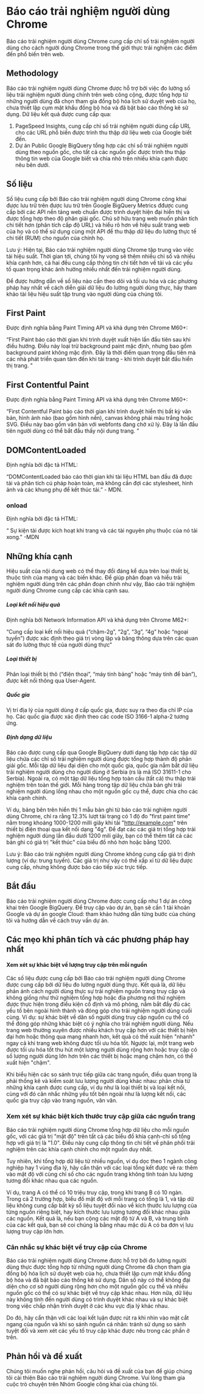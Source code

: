 # Báo cáo trải nghiệm người dùng Chrome

Báo cáo trải nghiệm người dùng Chrome cung cấp chỉ số trải nghiệm người dùng cho cách người dùng Chrome trong thế giới thực trải nghiệm các điểm đến phổ biến trên web.

## Methodology
Báo cáo trải nghiệm người dùng Chrome được hỗ trợ bởi việc đo lường số liệu trải nghiệm người dùng chính trên web công cộng, được tổng hợp từ những người dùng đã chọn tham gia đồng bộ hóa lịch sử duyệt web của họ, chưa thiết lập cụm mật khẩu đồng bộ hóa và đã bật báo cáo thống kê sử dụng. Dữ liệu kết quả được cung cấp qua:

1. PageSpeed Insights, cung cấp chỉ số trải nghiệm người dùng cấp URL cho các URL phổ biến được trình thu thập dữ liệu web của Google biết đến.
2. Dự án Public Google BigQuery  tổng hợp các chỉ số trải nghiệm người dùng theo nguồn gốc, cho tất cả các nguồn gốc được trình thu thập thông tin web của Google biết và chia nhỏ trên nhiều khía cạnh được nêu bên dưới.

## Số liệu
Số liệu cung cấp bởi Báo cáo trải nghiệm người dùng Chrome công khai được lưu trữ trên được lưu trữ trên Google BigQuery Metrics đđược cung cấp bởi các API nền tảng web chuẩn được trình duyệt hiện đại hiển thị và được tổng hợp theo độ phân giải gốc. Chủ sở hữu trang web muốn phân tích chi tiết hơn (phân tích cấp độ URL) và hiểu rõ hơn về hiệu suất trang web của họ và có thể sử dụng cùng một API để thu thập dữ liệu đo lường thực tế chi tiết (RUM) cho nguồn của chính họ.

Lưu ý: Hiện tại, Báo cáo trải nghiệm người dùng Chrome tập trung vào việc tải hiệu suất. Thời gian tới,  chúng tôi hy vọng sẽ thêm nhiều chỉ số và nhiều khía cạnh hơn, cả hai đều cung cấp thông tin chi tiết hơn về tải và các yếu tố quan trọng khác ảnh hưởng nhiều nhất đến trải nghiệm người dùng.

Để được hướng dẫn về số liệu nào cần theo dõi và tối ưu hóa và các phương pháp hay nhất về cách diễn giải dữ liệu đo lường người dùng thực, hãy tham khảo tài liệu hiệu suất tập trung vào người dùng của chúng tôi.

## First Paint
Được định nghĩa bằng Paint Timing API và khả dụng trên Chrome M60+:

“First Paint báo cáo thời gian khi trình duyệt xuất hiện lần đầu tiên sau khi điều hướng. Điều này loại trừ background paint mặc định, nhưng bao gồm background paint không mặc định. Đây là thời điểm quan trọng đầu tiên mà các nhà phát triển quan tâm đến khi tải trang - khi trình duyệt bắt đầu hiển thị trang. "

##  First Contentful Paint
Được định nghĩa bằng Paint Timing API và khả dụng trên Chrome M60+:

“First Contentful Paint báo cáo thời gian khi trình duyệt hiển thị bất kỳ văn bản, hình ảnh nào (bao gồm hình nền), canvas không phải màu trắng hoặc SVG. Điều này bao gồm văn bản với webfonts đang chờ xử lý. Đây là lần đầu tiên người dùng có thể bắt đầu thấy nội dung trang. ”

## DOMContentLoaded
Định nghĩa bởi đặc tả HTML:

“DOMContentLoaded báo cáo thời gian khi tài liệu HTML ban đầu đã được tải và phân tích cú pháp hoàn toàn, mà không cần đợi các stylesheet, hình ảnh và các khung phụ để kết thúc tải.” - MDN.

### onload
Định nghĩa bởi đặc tả HTML:

“ Sự kiện tải được kích hoạt khi trang và các tài nguyên phụ thuộc của nó tải xong." -MDN

##  Những khía cạnh

Hiệu suất của nội dung web có thể thay đổi đáng kể dựa trên loại thiết bị, thuộc tính của mạng và các biến khác. Để giúp phân đoạn và hiểu trải nghiệm người dùng trên các phân đoạn chính như vậy, Báo cáo trải nghiệm người dùng Chrome cung cấp các khía cạnh sau.


##### Loại kết nối hiệu quả
Định nghĩa bởi Network Information API và khả dụng trên Chrome M62+:

“Cung cấp loại kết nối hiệu quả (“chậm-2g”, “2g”, “3g”, “4g” hoặc “ngoại tuyến”) được xác định theo giá trị vòng lặp và băng thông dựa trên các quan sát đo lường thực tế của người dùng thực”

##### Loại thiết bị
Phân loại thiết bị thô (“điện thoại”, “máy tính bảng” hoặc “máy tính để bàn”), được kết nối thông qua User-Agent.

##### Quốc gia
Vị trí địa lý của người dùng ở cấp quốc gia, được suy ra theo địa chỉ IP của họ. Các quốc gia được xác định theo các code ISO 3166-1 alpha-2 tương ứng.

##### Định dạng dữ liệu
Báo cáo được cung cấp qua Google BigQuery dưới dạng tập hợp các tập dữ liệu chứa các chỉ số trải nghiệm người dùng được tổng hợp thành độ phân giải gốc. Mỗi tập dữ liệu đại diện cho một quốc gia, quốc gia nắm bắt dữ liệu trải nghiệm người dùng cho người dùng ở Serbia (rs là mã ISO 31611-1 cho Serbia). Ngoài ra, có một tập dữ liệu tổng hợp toàn cầu (tất cả) thu thập trải nghiệm trên toàn thế giới. Mỗi hàng trong tập dữ liệu chứa bản ghi trải nghiệm người dùng lồng nhau cho một nguồn gốc cụ thể, được chia cho các khía cạnh chính.

Ví dụ, bảng bên trên hiển thị 1 mẫu bản ghi từ báo cáo trải nghiệm người dùng Chrome, chỉ ra rằng 12.3% lượt tải trạng có 1 độ đo "first paint time" nằm trong khoảng 1000-1200 milli giây khi tải "http://example.com" trên thiết bị điện thoại qua kết nối dạng "4g". Để đạt các  các giá trị tổng hợp trải nghiệm người dùng  lần đầu dưới 1200 mili giây, bạn có thể thêm tất cả các bản ghi có giá trị "kết thúc" của biểu đồ nhỏ hơn hoặc bằng 1200.

Lưu ý: Báo cáo trải nghiệm người dùng Chrome không cung cấp giá trị định lượng (ví dụ: trung tuyến). Các giá trị như vậy có thể xấp xỉ từ dữ liệu được cung cấp, nhưng không được báo cáo tiếp xúc trực tiếp.

## Bắt đầu
Báo cáo trải nghiệm người dùng Chrome được cung cấp như 1 dự án công khai trên Google BigQuery. Để truy cập vào dự án, bạn sẽ cần 1 tài khoản Google và dự án google Cloud: tham khảo hướng dẫn từng bước của chúng tôi và hướng dẫn về cách truy vấn dự án.

## Các mẹo khi phân tích và các phương pháp hay nhất
#### Xem xét sự khác biệt về lượng truy cập trên mỗi nguồn
Các số liệu được cung cấp bởi Báo cáo trải nghiệm người dùng Chrome được cung cấp bởi dữ liệu đo lường người dùng thực. Kết quả là, dữ liệu phản ánh cách người dùng thực sự trải nghiệm nguồn trang truy cập và không giống như thử nghiệm tổng hợp hoặc địa phương nơi thử nghiệm được thực hiện trong điều kiện cố định và mô phỏng, nắm bắt đầy đủ các yếu tố bên ngoài hình thành và đóng góp cho trải nghiệm người dùng cuối cùng.
Ví dụ: sự khác biệt về dân số người dùng truy cập nguồn cụ thể có thể đóng góp những khác biệt có ý nghĩa cho trải nghiệm người dùng. Nếu trang web thường xuyên được nhiều khách truy cập hơn với các thiết bị hiện đại hơn hoặc thông qua mạng nhanh hơn, kết quả có thể xuất hiện "nhanh" ngay cả khi trang web không được tối ưu hóa tốt. Ngược lại, một trang web được tối ưu hóa tốt thu hút một lượng người dùng rộng hơn hoặc truy cập có số lượng người dùng lớn hơn trên các thiết bị hoặc mạng chậm hơn, có thể xuất hiện "chậm".

Khi biểu hiện các so sánh trực tiếp giữa các trang nguồn, điều quan trọng là phải thống kê và kiểm soát lưu lượng người dùng khác nhau: phân chia từ những khía cạnh được cung cấp, ví dụ như là loại thiết bị và loại kết nối, cùng với đó cân nhắc những yếu tốt bên ngoài như là lượng kết nối, các quốc gia truy cập vào trang nguồn, vân vân.

### Xem xét sự khác biệt kích thước truy cập giữa các nguồn trang
Báo cáo trải nghiệm người dùng Chrome tổng hợp dữ liệu cho mỗi nguồn gốc, với các giá trị "mật độ" trên tất cả các biểu đồ khía cạnh-chỉ số tổng hợp với giá trị là "1.0". Điều này cung cấp thông tin chi tiết về phân phối trải nghiệm trên các khía cạnh chính cho một nguồn duy nhất.


Tuy nhiên, khi tổng hợp dữ liệu từ nhiều nguồn, ví dụ dọc theo 1 ngành công nghiệp hay 1 vùng địa lý, hãy cẩn thận với các loại tổng kết được vẽ ra: thêm  vào mật độ với cùng chỉ số cho các nguồn trang  không tính toán lưu lượng tương đối khác nhau qua các nguồn.

Ví dụ, trang A có thể có 10 triệu truy cập, trong khi trang B có 10 ngàn. Trong cả 2 trường hợp, biểu đồ mật độ với mỗi trang có tổng là 1, và tập dữ liệu không cung cấp bất kỳ số liệu tuyệt đối nào về kích thước lưu lượng của từng nguồn riêng biệt, hay kích thước lưu lượng tương đối khác nhau giữa các nguồn. Kết quả là, nếu bạn cộng các mật độ từ A và B, và trung bình của các kết quả, bạn sẽ coi chúng là bằng nhau mặc dù A có ba đơn vị lưu lượng truy cập lớn hơn.

### Cân nhắc sự khác biệt về truy cập của Chrome
Báo cáo trải nghiệm người dùng Chrome được hỗ trợ bởi đo lường người dùng thực được tổng hợp từ những người dùng Chrome đã chọn tham gia đồng bộ hóa lịch sử duyệt web của họ, chưa thiết lập cụm mật khẩu đồng bộ hóa và đã bật báo cáo thống kê sử dụng. Dân số này có thể không đại diện cho cơ sở người dùng rộng hơn cho một nguồn gốc cụ thể và nhiều nguồn gốc có thể có sự khác biệt về truy cập khác nhau. Hơn nữa, dữ liệu này không tính đến người dùng có trình duyệt khác nhau và sự khác biệt trong việc chấp nhận trình duyệt ở các khu vực địa lý khác nhau.

Do đó, hãy cẩn thận với các loại kết luận được rút ra khi nhìn vào mặt cắt ngang của nguồn và khi so sánh nguồn cá nhân: tránh sử dụng so sánh tuyệt đối và xem xét các yếu tố truy cập khác được nêu trong các phần ở trên.

## Phản hồi và đề xuất

Chúng tôi muốn nghe phản hồi, câu hỏi và đề xuất của bạn để giúp chúng tôi cải thiện Báo cáo trải nghiệm người dùng Chrome. Vui lòng tham gia cuộc trò chuyện trên Nhóm Google công khai của chúng tôi.
